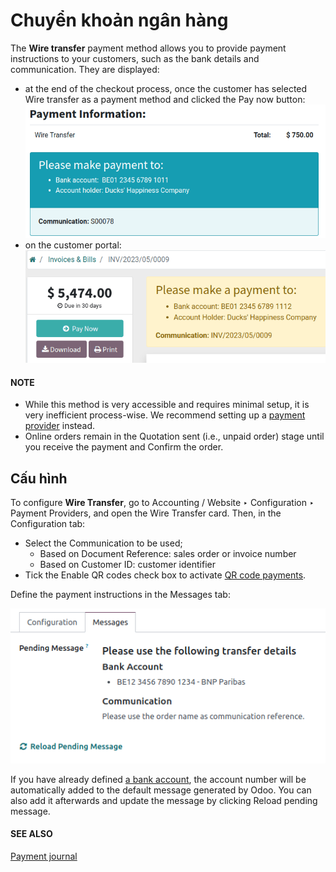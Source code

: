 # Chuyển khoản ngân hàng

The **Wire transfer** payment method allows you to provide payment instructions to your customers,
such as the bank details and communication. They are displayed:

- at the end of the checkout process, once the customer has selected Wire transfer as a
  payment method and clicked the Pay now button:
  ![Payment instructions at checkout](../../../.gitbook/assets/payment_instructions_checkout.png)
- on the customer portal:
  ![Payment instructions on the customer portal](../../../.gitbook/assets/payment_instructions_portal.png)

#### NOTE
- While this method is very accessible and requires minimal setup, it is very inefficient
  process-wise. We recommend setting up a [payment provider](../payment_providers.md) instead.
- Online orders remain in the Quotation sent (i.e., unpaid order) stage until you
  receive the payment and Confirm the order.

## Cấu hình

To configure **Wire Transfer**, go to Accounting / Website ‣ Configuration ‣
Payment Providers, and open the Wire Transfer card. Then, in the
Configuration tab:

- Select the Communication to be used;
  - Based on Document Reference: sales order or invoice number
  - Based on Customer ID: customer identifier
- Tick the Enable QR codes check box to activate [QR code payments](../accounting/customer_invoices/epc_qr_code.md).

Define the payment instructions in the Messages tab:

![Define payment instructions](../../../.gitbook/assets/payment_instructions.png)

If you have already defined [a bank account](../accounting/bank.md), the account number will be
automatically added to the default message generated by Odoo. You can also add it afterwards and
update the message by clicking Reload pending message.

#### SEE ALSO
[Payment journal](../payment_providers.md#payment-providers-journal)
